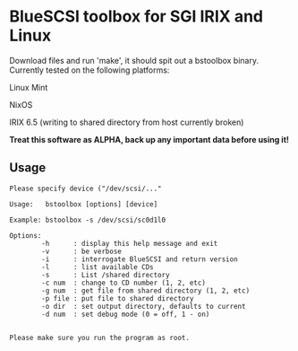 # BlueSCSI toolbox for SGI IRIX and Linux
Download files and run 'make', it should spit out a bstoolbox binary.  Currently tested on the following platforms:

Linux Mint

NixOS

IRIX 6.5 (writing to shared directory from host currently broken)

**Treat this software as ALPHA, back up any important data before using it!**

## Usage
```
Please specify device ("/dev/scsi/..."

Usage:   bstoolbox [options] [device]

Example: bstoolbox -s /dev/scsi/sc0d1l0

Options:
        -h      : display this help message and exit
        -v      : be verbose
        -i      : interrogate BlueSCSI and return version
        -l      : list available CDs
        -s      : List /shared directory
        -c num  : change to CD number (1, 2, etc)
        -g num  : get file from shared directory (1, 2, etc)
        -p file : put file to shared directory
        -o dir  : set output directory, defaults to current
        -d num  : set debug mode (0 = off, 1 - on)


Please make sure you run the program as root.
```
